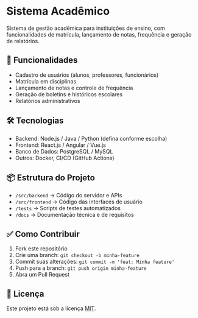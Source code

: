# Sistema Acadêmico

Sistema de gestão acadêmica para instituições de ensino, com funcionalidades de matrícula, lançamento de notas, frequência e geração de relatórios.

## 🚀 Funcionalidades

- Cadastro de usuários (alunos, professores, funcionários)
- Matrícula em disciplinas
- Lançamento de notas e controle de frequência
- Geração de boletins e históricos escolares
- Relatórios administrativos

## 🛠️ Tecnologias

- Backend: Node.js / Java / Python (defina conforme escolha)
- Frontend: React.js / Angular / Vue.js
- Banco de Dados: PostgreSQL / MySQL
- Outros: Docker, CI/CD (GitHub Actions)

## 📦 Estrutura do Projeto

- `/src/backend` → Código do servidor e APIs
- `/src/frontend` → Código das interfaces de usuário
- `/tests` → Scripts de testes automatizados
- `/docs` → Documentação técnica e de requisitos

## ✅ Como Contribuir

1. Fork este repositório
2. Crie uma branch: `git checkout -b minha-feature`
3. Commit suas alterações: `git commit -m 'feat: Minha feature'`
4. Push para a branch: `git push origin minha-feature`
5. Abra um Pull Request

## 📝 Licença

Este projeto está sob a licença [MIT](LICENSE).

